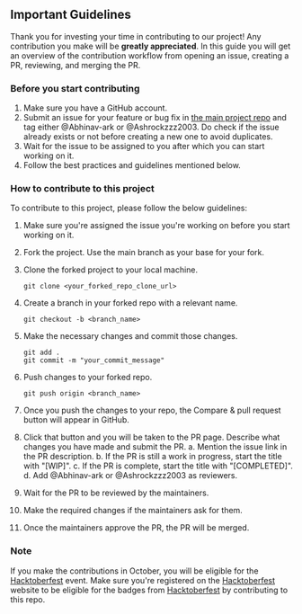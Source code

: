 ## Important Guidelines

Thank you for investing your time in contributing to our project! Any contribution you make will be **greatly appreciated**. In this guide you will get an overview of the contribution workflow from opening an issue, creating a PR, reviewing, and merging the PR.

### Before you start contributing

1. Make sure you have a GitHub account.
2. Submit an issue for your feature or bug fix in [the main project repo](https://github.com/CSE-25/quick_start_express) and tag either @Abhinav-ark or @Ashrockzzz2003. Do check if the issue already exists or not before creating a new one to avoid duplicates.
3. Wait for the issue to be assigned to you after which you can start working on it.
4. Follow the best practices and guidelines mentioned below.

### How to contribute to this project

To contribute to this project, please follow the below guidelines:

1. Make sure you're assigned the issue you're working on before you start working on it.
2. Fork the project. Use the main branch as your base for your fork.
3. Clone the forked project to your local machine.

    ```git
    git clone <your_forked_repo_clone_url>
    ```
4. Create a branch in your forked repo with a relevant name.

    ```git
    git checkout -b <branch_name>
    ```
5. Make the necessary changes and commit those changes.

    ```git
    git add .
    git commit -m "your_commit_message"
    ```
6. Push changes to your forked repo.

    ```git
    git push origin <branch_name>
    ```
7. Once you push the changes to your repo, the Compare & pull request button will appear in GitHub.
8. Click that button and you will be taken to the PR page. Describe what changes you have made and submit the PR.
    a. Mention the issue link in the PR description.
    b. If the PR is still a work in progress, start the title with "[WIP]".
    c. If the PR is complete, start the title with "[COMPLETED]".
    d. Add @Abhinav-ark or @Ashrockzzz2003 as reviewers.
9. Wait for the PR to be reviewed by the maintainers.
10. Make the required changes if the maintainers ask for them.
11. Once the maintainers approve the PR, the PR will be merged.

### Note

If you make the contributions in October, you will be eligible for the [Hacktoberfest](https://hacktoberfest.com) event. Make sure you're registered on the [Hacktoberfest](https://hacktoberfest.com) website to be eligible for the badges from [Hacktoberfest](https://hacktoberfest.com) by contributing to this repo.
